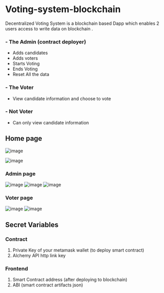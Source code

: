 # Voting-system-blockchain

Decentralized Voting System is a blockchain based Dapp which enables 2 users access to write data on blockchain .

### - The Admin (contract deployer)
  - Adds candidates
  - Adds voters
  - Starts Voting 
  - Ends Voting
  - Reset All the data


### - The Voter 
  - View candidate information and choose to vote

### - Not Voter
  - Can only view candidate information 

## Home page
![image](https://user-images.githubusercontent.com/84982038/169947707-a7945100-43d5-4be8-91df-6bd795f1aa4d.png)

![image](https://user-images.githubusercontent.com/84982038/169947810-ab844e76-58ba-4bcf-a04c-31478ad74324.png)

### Admin page
![image](https://user-images.githubusercontent.com/84982038/169947851-65acbeaf-ea7a-4b66-9dc2-7f1372ecc8f4.png)
![image](https://user-images.githubusercontent.com/84982038/170196993-733e5f7e-1694-4c90-8069-7375f418b826.png)
![image](https://user-images.githubusercontent.com/84982038/170197005-abf74b56-454b-482a-a92c-09d0caf70211.png)

### Voter page

![image](https://user-images.githubusercontent.com/84982038/170197071-93c8a2b1-d183-4159-8510-b4a51ad142ff.png)
![image](https://user-images.githubusercontent.com/84982038/170197342-bd79c076-6861-484e-9883-bee5420cdea7.png)



## Secret Variables

### Contract

1. Private Key of your metamask wallet (to deploy smart contract)
2. Alchemy API http link key

### Frontend

1. Smart Contract address (after deploying to blockchain)
2. ABI (smart contract artifacts json) 
